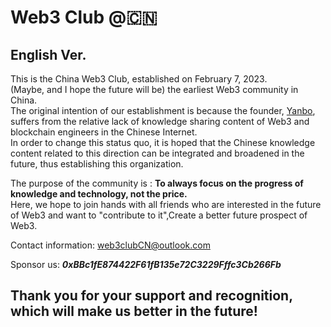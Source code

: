 # Web3 Club @🇨🇳
## English Ver.
This is the China Web3 Club, established on February 7, 2023.<br>
(Maybe, and I hope the future will be) the earliest Web3 community in China.<br>
The original intention of our establishment is because the founder, [Yanbo](https://github.com/yanboishere), suffers from the relative lack of knowledge sharing content of Web3 and blockchain engineers in the Chinese Internet.<br>
In order to change this status quo, it is hoped that the Chinese knowledge content related to this direction can be integrated and broadened in the future, thus establishing this organization.<br>

The purpose of the community is : **To always focus on the progress of knowledge and technology, not the price.** <br>
Here, we hope to join hands with all friends who are interested in the future of Web3 and want to "contribute to it",Create a better future prospect of Web3.

Contact information: web3clubCN@outlook.com <br>

Sponsor us: ***0xBBc1fE874422F61fB135e72C3229Fffc3Cb266Fb*** <br>

## Thank you for your support and recognition, which will make us better in the future!
